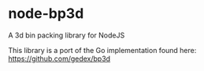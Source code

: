 # node-bp3d
A 3d bin packing library for NodeJS

This library is a port of the Go implementation found here: https://github.com/gedex/bp3d
